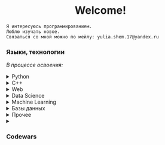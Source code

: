 <h1 align="center">Welcome!</h1>

```
Я интересуюсь программированием.
Люблю изучать новое.
Связаться со мной можно по мейлу: yulia.shem.17@yandex.ru
```
### Языки, технологии
<i>В процессе освоения:</i>
<details>
    <summary>
        Python
    </summary>

- Flask
- FastAPI
</details>

<details>
    <summary>
        C++
    </summary>
</details>

<details>
    <summary>
        Web
    </summary>
    
- Flask
- HTML
- CSS
- Javascript
- Bootstrap
</details>

<details>
    <summary>
        Data Science
    </summary>

- Jupyter Notebook
- Pandas
- Numpy
- Matplotlib
- Seaborn
</details>
<details>
    <summary>
        Machine Learning
    </summary>
    
- Scikit-learn
</details>

<details>
    <summary>
        Базы данных
    </summary>

- SQLAlchemy
</details>

<details>
    <summary>
        Прочее
    </summary>

- Git
- Github
</details>

<details>
    <summary>
        <h3>Codewars</h3>
    </summary>
    <img src='https://www.codewars.com/users/yulia.shem/badges/large' width='50%' align='center'>
    <picture>
        <source media="(prefers-color-scheme: light)" srcset="https://codewars-stats-ignacio-cuadra.vercel.app/?username=yulia.shem&theme=light&primaryColor=3c7ebb">
        <img align="left" width="450">
    </picture>
</details>
